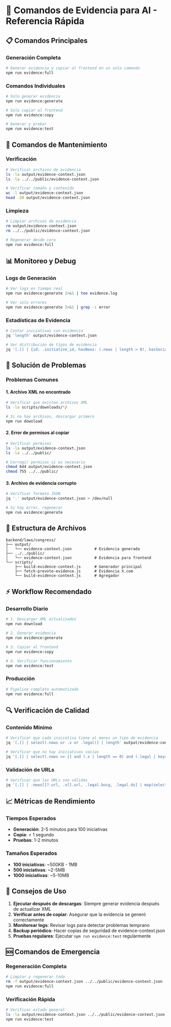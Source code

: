 # 🚀 Comandos de Evidencia para AI - Referencia Rápida

## 📋 Comandos Principales

### Generación Completa
```bash
# Generar evidencia y copiar al frontend en un solo comando
npm run evidence:full
```

### Comandos Individuales
```bash
# Solo generar evidencia
npm run evidence:generate

# Solo copiar al frontend
npm run evidence:copy

# Generar y probar
npm run evidence:test
```

## 🔧 Comandos de Mantenimiento

### Verificación
```bash
# Verificar archivos de evidencia
ls -la output/evidence-context.json
ls -la ../../public/evidence-context.json

# Verificar tamaño y contenido
wc -l output/evidence-context.json
head -20 output/evidence-context.json
```

### Limpieza
```bash
# Limpiar archivos de evidencia
rm output/evidence-context.json
rm ../../public/evidence-context.json

# Regenerar desde cero
npm run evidence:full
```

## 📊 Monitoreo y Debug

### Logs de Generación
```bash
# Ver logs en tiempo real
npm run evidence:generate 2>&1 | tee evidence.log

# Ver solo errores
npm run evidence:generate 2>&1 | grep -i error
```

### Estadísticas de Evidencia
```bash
# Contar iniciativas con evidencia
jq 'length' output/evidence-context.json

# Ver distribución de tipos de evidencia
jq '[.[] | {id: .initiative_id, hasNews: (.news | length > 0), hasSocial: (.x | length > 0), hasLegal: (.legal | length > 0)}]' output/evidence-context.json
```

## 🚨 Solución de Problemas

### Problemas Comunes

#### 1. Archivo XML no encontrado
```bash
# Verificar que existen archivos XML
ls -la scripts/downloads/*/

# Si no hay archivos, descargar primero
npm run download
```

#### 2. Error de permisos al copiar
```bash
# Verificar permisos
ls -la output/evidence-context.json
ls -la ../../public/

# Corregir permisos si es necesario
chmod 644 output/evidence-context.json
chmod 755 ../../public/
```

#### 3. Archivo de evidencia corrupto
```bash
# Verificar formato JSON
jq '.' output/evidence-context.json > /dev/null

# Si hay error, regenerar
npm run evidence:generate
```

## 📁 Estructura de Archivos

```
backend/laws/congress/
├── output/
│   └── evidence-context.json          # Evidencia generada
├── ../../public/
│   └── evidence-context.json          # Evidencia para frontend
└── scripts/
    ├── build-evidence-context.js      # Generador principal
    ├── fetch-prevote-evidence.js      # Evidencia X.com
    └── build-evidence-context.js      # Agregador
```

## ⚡ Workflow Recomendado

### Desarrollo Diario
```bash
# 1. Descargar XML actualizados
npm run download

# 2. Generar evidencia
npm run evidence:generate

# 3. Copiar al frontend
npm run evidence:copy

# 4. Verificar funcionamiento
npm run evidence:test
```

### Producción
```bash
# Pipeline completo automatizado
npm run evidence:full
```

## 🔍 Verificación de Calidad

### Contenido Mínimo
```bash
# Verificar que cada iniciativa tiene al menos un tipo de evidencia
jq '[.[] | select(.news or .x or .legal)] | length' output/evidence-context.json

# Verificar que no hay iniciativas vacías
jq '[.[] | select(.news == [] and (.x | length == 0) and (.legal | keys | length == 0))] | length' output/evidence-context.json
```

### Validación de URLs
```bash
# Verificar que las URLs son válidas
jq '[.[] | .news[]?.url, .x[].url, .legal.bocg, .legal.ds] | map(select(. != null)) | map(select(startswith("http"))) | length' output/evidence-context.json
```

## 📈 Métricas de Rendimiento

### Tiempos Esperados
- **Generación**: 2-5 minutos para 100 iniciativas
- **Copia**: < 1 segundo
- **Pruebas**: 1-2 minutos

### Tamaños Esperados
- **100 iniciativas**: ~500KB - 1MB
- **500 iniciativas**: ~2-5MB
- **1000 iniciativas**: ~5-10MB

## 🎯 Consejos de Uso

1. **Ejecutar después de descargas**: Siempre generar evidencia después de actualizar XML
2. **Verificar antes de copiar**: Asegurar que la evidencia se generó correctamente
3. **Monitorear logs**: Revisar logs para detectar problemas temprano
4. **Backup periódico**: Hacer copias de seguridad de evidence-context.json
5. **Pruebas regulares**: Ejecutar `npm run evidence:test` regularmente

## 🆘 Comandos de Emergencia

### Regeneración Completa
```bash
# Limpiar y regenerar todo
rm -f output/evidence-context.json ../../public/evidence-context.json
npm run evidence:full
```

### Verificación Rápida
```bash
# Verificar estado general
ls -la output/evidence-context.json ../../public/evidence-context.json
npm run evidence:test
``` 
